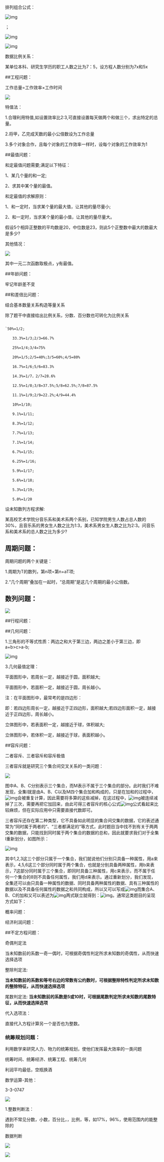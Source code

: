 排列组合公式：

![img](https://bkimg.cdn.bcebos.com/formula/620a7d43cbc2c75ca47802b017929910.svg)

；

![img](https://bkimg.cdn.bcebos.com/formula/e7c3366acf00b8d611cd99ac5f14ea18.svg)



![img](https://bkimg.cdn.bcebos.com/formula/ac0926e610dce08b12a0c0c42b835cb0.svg)

数据比例关系：

某单位本科、研究生学历的职工人数之比为7：5，设方程人数分别为7x和5x







##工程问题：

工作总量=工作效率×工作时间

![](https://u3.huatu.com/uploads/newcms/advertorial/2021/1122/202111221341209455.png)

特值法：

1.合理利用特值,如设置效率比2:3,可直接设置每天做两个和做三个，求出特定的总量。

2.将甲，乙完成天数的最小公倍数设为工作总量

3.多个对象合作，且每个对象的工作效率一样时，设每个对象的工作效率为1





##最值问题：

和定最值问题需要;满足以下特征：

1、某几个量的和一定;

2、求其中某个量的最值。

和定最值的求解原则：

1、和一定时，当求某个量的最大值，让其他的量尽量小;

2、和一定时，当求某个量的最小值，让其他的量尽量大。

假设5个相异正整数的平均数是20，中位数是23，则此5个正整数中最大的数最大是多少?

其他情况：

![](https://u3.huatu.com/uploads/allimg/211123/image_81.png)



其中一元二次函数取极点，y有最值。



##年龄问题：

牢记年龄差不变





##和差倍比问题：

结合基本数量关系构造等量关系

除了题干中直接给出比例关系，分数、百分数也可转化为比例关系

```

`50%=1/2;

　　33.3%=1/3;2/3=66.7%

　　25%=1/4;3/4=75%

　　20%=1/5;2/5=40%;3/5=60%;4/5=80%

　　16.7%=1/6;5/6=83.3%

　　14.3%=1/7，2/7=28.6%

　　12.5%=1/8;3/8=37.5%;5/8=62.5%;7/8=87.5%

　　11.1%=1/9;2/9=22.2%;4/9=44.4%

　　10%=1/10;

　　9.1%=1/11;

　　8.3%=1/12;

　　7.7%=1/13;

　　7.1%=1/14;

　　6.7%=1/15;

　　6.25%=1/16;

　　5.9%=1/17;

　　5.6%=1/18;

　　5.3%=1/19;

　　5.0%=1/20
```

设未知数列方程求解:

某高校艺术学院分音乐系和美术系两个系别，已知学院男生人数占总人数的30%，且音乐系的男女生人数之比为1∶3，美术系男女生人数之比为2∶3。问音乐系和美术系的总人数之比为多少?



## 周期问题：

周期问题的两个关键是：

1.周期为T的数列，第n项=第n+aT项;

2.“几个周期”叠加在一起时，“总周期”是这几个周期的最小公倍数。





## 数列问题：



![](https://u3.huatu.com/uploads/allimg/211128/1_8.png)

##行程问题：



##几何问题：



1.三角形的不等式性质：两边之和大于第三边，两边之差小于第三边，即a+b>c>a-b;



![img](https://u3.huatu.com/uploads/allimg/211223/%E5%9B%BE%E7%89%87_4.png)

3.几何最值定理：

平面图形中，若周长一定，越接近于圆，面积越大;

平面图形中，若面积一定，越接近于圆，周长越小。

注：在平面图形中，最常考的是四边形：

即：若四边形周长一定，越接近于正四边形，面积越大;若四边形面积一定，越接近于正四边形，周长越小。

立体图形中，若表面积一定，越接近于球，体积越大;

立体图形中，若体积一定，越接近于球，表面积越小。



##容斥问题：

二者容斥、三者容斥和容斥极值

三者容斥就是研究三个集合间交叉关系的一类问题：

![](https://pics6.baidu.com/feed/0df431adcbef7609c983f3ff1ec3c0c67dd99eea.jpeg?token=db46b3617cf96f595ba10c770f6ac0d0)



图中A、B、C分别表示三个集合，而M表示不属于三个集合的部分。此时我们不难发现，全集I就是由A、B、C以及M四个集合加和构成的，只是在加和的过程中，![img](https://pic.rmb.bdstatic.com/bjh/down/ee0c46854f0a7db319e8f4b2750609a9.png)会被重复计算，因此需要将多算的这些减掉，在这过程中，![img](https://pic.rmb.bdstatic.com/bjh/down/f001440f2681f5e64c24c421db9624b2.png)被连续减掉了三次，需要再把它加回来，由此可得三者容斥的核心公式![img](https://pic.rmb.bdstatic.com/bjh/down/3d2b1079ba99d5b440d978d34fd8ec99.png)公式看起来比较麻烦，但在实际应用中只需要直接代数即可。



三者容斥还存在第二种类型，它不具备如此明显的集合间交集的数据，它的表述通常为“同时属于两者的”、“三者都满足的”等方式，此时题目当中找不到有关于两两交集的数据，只能找到同时属于两个集合的数据的总和，因此就要求我们对于全集I重新划分，如图所示：

![img](https://pics4.baidu.com/feed/9f510fb30f2442a7ae6a1625e15dce41d01302f6.jpeg?token=7d23b9446f2a00b6b620c25c8f7cdee2)



其中1,2,3这三个部分只属于一个集合，我们就说他们分别只具备一种属性，用a来表示，4,5,6这三个部分同时属于两个集合，也就是分别具备两种属性，用b来表示，7这部分同时属于三个集合，即同时具备三种属性，用c来表示，而不属于任何一个集合的8则不具备任何属性，我们用d来表示。通过重新划分，我们发现，全集还可以由只具备一种属性的数据、同时具备两种属性的数据、具有三种属性的数据以及不具备任何属性的数据之和共同构成，所以又可以写成![img](https://pic.rmb.bdstatic.com/bjh/down/f82b8364548d10c3b8c2c4cebda3bf99.png)而集合A、B、C的加和又可以表述为![img](https://pic.rmb.bdstatic.com/bjh/down/713192954d78a0286abf5f80e7ce96e4.png)两式联立就得到：![img](https://pic.rmb.bdstatic.com/bjh/down/be3052cfea09154a388069fb6a0dc4c9.png)。通常这类题目的呈现方式如下：







概率问题：



经济利润问题：

##不定方程问题：

奇偶判定法

当未知数前的系数一奇一偶时，可根据奇偶性判定所求未知数的奇偶性，从而快速选择选项

整除判定法:

**当未知数前的系数和等号右边的常数有公约数时，可根据整除特性判定所求未知数的整除特征，从而快速选择选项**

尾数判定法:
**当未知数前的系数是5或10时，可根据尾数判定所求未知数的尾数特征，从而快速选择选项**

代入选项法：

直接代入方程计算另一个是否也为整数。



### 统筹规划问题：

利用数学来研究人力、物力的统筹规划，使他们发挥最大效率的一类问题

统筹时间、统筹经济、统筹工程、统筹几何



利润平均最低，空瓶换酒

数学运算-其他：







3-3-0747





![](https://tva1.sinaimg.cn/large/e6c9d24egy1h5mqgnw494j20g60byta8.jpg)

1.整数判断法：

遇到不常见分数，小数，百分比，，比例，等，如17%，96%，使用范围内的能整除的

数据判断

![](https://tva1.sinaimg.cn/large/e6c9d24egy1h5mqldni7jj20k30c3gmz.jpg)



![](https://tva1.sinaimg.cn/large/e6c9d24egy1h5mqltls1jj20mc0cnabk.jpg)

